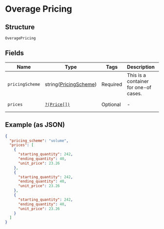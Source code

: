 
# Overage Pricing

## Structure

`OveragePricing`

## Fields

| Name | Type | Tags | Description | Getter | Setter |
|  --- | --- | --- | --- | --- | --- |
| `pricingScheme` | string([PricingScheme](../../doc/models/pricing-scheme.md)) | Required | This is a container for one-of cases. | getPricingScheme(): string | setPricingScheme(string pricingScheme): void |
| `prices` | [`?(Price[])`](../../doc/models/price.md) | Optional | - | getPrices(): ?array | setPrices(?array prices): void |

## Example (as JSON)

```json
{
  "pricing_scheme": "volume",
  "prices": [
    {
      "starting_quantity": 242,
      "ending_quantity": 40,
      "unit_price": 23.26
    },
    {
      "starting_quantity": 242,
      "ending_quantity": 40,
      "unit_price": 23.26
    },
    {
      "starting_quantity": 242,
      "ending_quantity": 40,
      "unit_price": 23.26
    }
  ]
}
```

